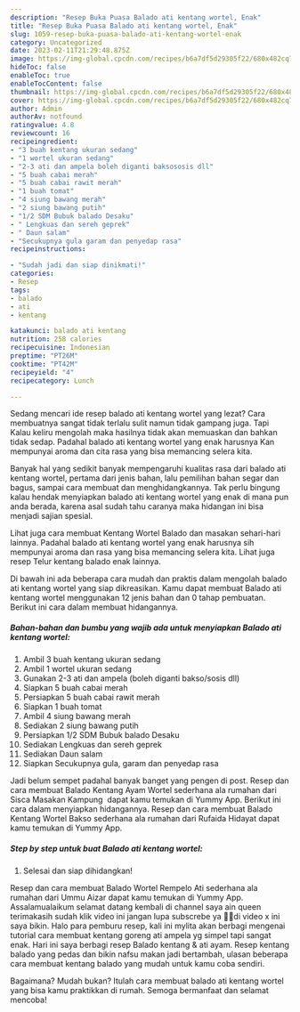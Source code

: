 ```yaml
---
description: "Resep Buka Puasa Balado ati kentang wortel, Enak"
title: "Resep Buka Puasa Balado ati kentang wortel, Enak"
slug: 1059-resep-buka-puasa-balado-ati-kentang-wortel-enak
category: Uncategorized
date: 2023-02-11T21:29:48.875Z
image: https://img-global.cpcdn.com/recipes/b6a7df5d29305f22/680x482cq70/balado-ati-kentang-wortel-foto-resep-utama.jpg
hideToc: false
enableToc: true
enableTocContent: false
thumbnail: https://img-global.cpcdn.com/recipes/b6a7df5d29305f22/680x482cq70/balado-ati-kentang-wortel-foto-resep-utama.jpg
cover: https://img-global.cpcdn.com/recipes/b6a7df5d29305f22/680x482cq70/balado-ati-kentang-wortel-foto-resep-utama.jpg
author: Admin
authorAv: notfound
ratingvalue: 4.8
reviewcount: 16
recipeingredient:
- "3 buah kentang ukuran sedang"
- "1 wortel ukuran sedang"
- "2-3 ati dan ampela boleh diganti baksososis dll"
- "5 buah cabai merah"
- "5 buah cabai rawit merah"
- "1 buah tomat"
- "4 siung bawang merah"
- "2 siung bawang putih"
- "1/2 SDM Bubuk balado Desaku"
- " Lengkuas dan sereh geprek"
- " Daun salam"
- "Secukupnya gula garam dan penyedap rasa"
recipeinstructions:

- "Sudah jadi dan siap dinikmati!"
categories:
- Resep
tags:
- balado
- ati
- kentang

katakunci: balado ati kentang 
nutrition: 258 calories
recipecuisine: Indonesian
preptime: "PT26M"
cooktime: "PT42M"
recipeyield: "4"
recipecategory: Lunch

---
```



Sedang mencari ide resep balado ati kentang wortel yang lezat? Cara membuatnya sangat tidak terlalu sulit namun tidak gampang juga. Tapi Kalau keliru mengolah maka hasilnya tidak akan memuaskan dan bahkan tidak sedap. Padahal balado ati kentang wortel yang enak harusnya Kan mempunyai aroma dan cita rasa yang bisa memancing selera kita.


Banyak hal yang sedikit banyak mempengaruhi kualitas rasa dari balado ati kentang wortel, pertama dari jenis bahan, lalu pemilihan bahan segar dan bagus, sampai cara membuat dan menghidangkannya. Tak perlu bingung kalau hendak menyiapkan balado ati kentang wortel yang enak di mana pun anda berada, karena asal sudah tahu caranya maka hidangan ini bisa menjadi sajian spesial.

Lihat juga cara membuat Kentang Wortel Balado dan masakan sehari-hari lainnya. Padahal balado ati kentang wortel yang enak harusnya sih mempunyai aroma dan rasa yang bisa memancing selera kita. Lihat juga resep Telur kentang balado enak lainnya.


Di bawah ini ada beberapa cara mudah dan praktis dalam mengolah balado ati kentang wortel yang siap dikreasikan. Kamu dapat membuat Balado ati kentang wortel menggunakan 12 jenis bahan dan 0 tahap pembuatan. Berikut ini cara dalam membuat hidangannya.

<!--inarticleads1-->

##### Bahan-bahan dan bumbu yang wajib ada untuk menyiapkan Balado ati kentang wortel:

1. Ambil 3 buah kentang ukuran sedang
1. Ambil 1 wortel ukuran sedang
1. Gunakan 2-3 ati dan ampela (boleh diganti bakso/sosis dll)
1. Siapkan 5 buah cabai merah
1. Persiapkan 5 buah cabai rawit merah
1. Siapkan 1 buah tomat
1. Ambil 4 siung bawang merah
1. Sediakan 2 siung bawang putih
1. Persiapkan 1/2 SDM Bubuk balado Desaku
1. Sediakan  Lengkuas dan sereh geprek
1. Sediakan  Daun salam
1. Siapkan Secukupnya gula, garam dan penyedap rasa


Jadi belum sempet padahal banyak banget yang pengen di post. Resep dan cara membuat Balado Kentang Ayam Wortel sederhana ala rumahan dari Sisca ️Masakan Kampung ️ dapat kamu temukan di Yummy App. Berikut ini cara dalam menyiapkan hidangannya. Resep dan cara membuat Balado Kentang Wortel Bakso sederhana ala rumahan dari Rufaida Hidayat dapat kamu temukan di Yummy App. 

<!--inarticleads2-->

##### Step by step untuk buat Balado ati kentang wortel:


1. Selesai dan siap dihidangkan!

Resep dan cara membuat Balado Wortel Rempelo Ati sederhana ala rumahan dari Ummu Aizar dapat kamu temukan di Yummy App. Assalamualaikum selamat datang kembali di channel saya ain queen terimakasih sudah klik video ini jangan lupa subscrebe ya 👃🤗di video x ini saya bikin. Halo para pemburu resep, kali ini mylita akan berbagi mengenai tutorial cara membuat kentang goreng ati ampela yg simpel tapi sangat enak. Hari ini saya berbagi resep Balado kentang &amp; ati ayam. Resep kentang balado yang pedas dan bikin nafsu makan jadi bertambah, ulasan beberapa cara membuat kentang balado yang mudah untuk kamu coba sendiri. 

Bagaimana? Mudah bukan? Itulah cara membuat balado ati kentang wortel yang bisa kamu praktikkan di rumah. Semoga bermanfaat dan selamat mencoba!
